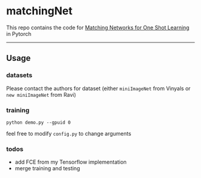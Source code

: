 # matchingNet
This repo contains the code for [Matching Networks for One Shot Learning](https://arxiv.org/abs/1606.04080) in Pytorch

-------------------------------------
## Usage

### datasets
Please contact the authors for dataset (either `miniImageNet` from Vinyals or `new miniImageNet` from Ravi)

### training
```
python demo.py --gpuid 0
```
feel free to modify `config.py` to change arguments

### todos
* add FCE from my Tensorflow implementation
* merge training and testing

